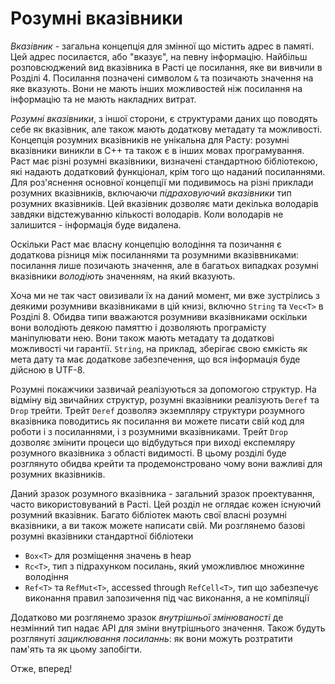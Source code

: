 # Розумні вказівники

*Вказівник* - загальна концепція для змінної що містить адрес в памяті. Цей адрес посилаєтся, або "вказує", на певну інформацію. Найбільш розповсюджений вид вказівника в Расті це посилання, яке ви вивчили в Розділі 4. Посилання позначені символом `&` та позичають значення на яке вказують. Вони не мають інших можливостей ніж посилання на інформацію та не мають накладних витрат.

*Розумні вказівники*, з іншої сторони, є структурами даних що поводять себе як вказівник, але також мають додаткову метадату та можливості. Концепція розумних вказівників не унікальна для Расту: розумні вказівники виникли в C++ та також є в інших мовах програмування. Раст має різні розумні вказівники, визначені стандартною бібліотекою, які надають додатковий функціонал, крім того що наданий посиланнями. Для роз'яснення основної концепції ми подивимось на різні приклади розумних вказівників, включаючи *підраховуючий вказівники* тип розумних вказівників. Цей вказівник дозволяє мати декілька володарів завдяки відстежуванню кількості володарів. Коли володарів не залишится - інформація буде видалена.

Оскільки Раст має власну концепцію володіння та позичання є додаткова різниця між посиланнями та розумними вказіввниками: посилання лише позичають значення, але в багатьох випадках розумні вказівники  *володіють* значенням, на який вказують.

Хоча ми не так част овизивали їх на даний момент, ми вже зустрілись з деякими розумниви вказівниками в цій книзі, включно `String` та `Vec<T>` в Розділі 8. Обидва типи вважаются розумниви вказівниками оскільки вони володіють деякою памяттю і дозволяють програмісту маніпулювати нею. Вони також мають метадату та додаткові можливості чи гарантії. `String`, на приклад, зберігає свою ємкість як мета дату та має додаткове забезпечення, що вся інформація буде дійсною в UTF-8.

Розумні покажчики зазвичай реалізуються за допомогою структур. На відміну від звичайних структур, розумні вказівники реалізують `Deref` та `Drop` трейти. Трейт `Deref` дозволяэ экземпляру структури розумного вказівника поводитись як посилання ви можете писати свій код для роботи і з посиланнями, і з розумними вказівниками. Трейт `Drop` дозволяє змінити процеси що відбудуться при виході експемляру розумного вказівника з області видимості. В цьому розділі буде розглянуто обидва крейти та продемонстровано чому вони важливі для розумних вказівників.

Даний зразок розумного вказівника - загальний зразок проектування, часто використовуваний в Расті. Цей розділ не оглядає кожен існуючий розумний вказівник. Багато бібліотек мають свої власні розумні вказівники, а ви також можете написати свій. Ми розглянемо базові розумні вказівники стандартної бібліотеки

* `Box<T>` для розміщення значень в heap
* `Rc<T>`, тип з підрахунком посилань, який уможливлює множинне володіння
* `Ref<T>` та `RefMut<T>`, accessed through `RefCell<T>`, тип що забезпечує виконання правил запозичення під час виконання, а не компіляції

Додатково ми розглянемо зразок *внутрішньої змінюваності* де незмінний тип надає API для зміни внутрішнього значення. Також будуть розглянуті *зациклювання посиланнь*: як вони можуть розтратити пам'ять та як цьому запобігти.

Отже, вперед!
